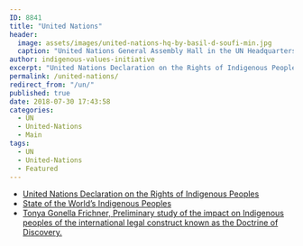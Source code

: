 ```yaml
---
ID: 8841
title: "United Nations"
header:
  image: assets/images/united-nations-hq-by-basil-d-soufi-min.jpg
  caption: "United Nations General Assembly Hall in the UN Headquarters, New York. Photo credit, Basil D Soufi."
author: indigenous-values-initiative
excerpt: "United Nations Declaration on the Rights of Indigenous Peoples and State of the World’s Indigenous Peoples."
permalink: /united-nations/
redirect_from: "/un/"
published: true
date: 2018-07-30 17:43:58
categories:
  - UN
  - United-Nations
  - Main
tags:
  - UN
  - United-Nations
  - Featured
---
```



* [United Nations Declaration on the Rights of Indigenous Peoples](/united-nations-declaration-on-the-rights-of-indigenous-peoples/)
* [State of the World’s Indigenous Peoples](/sowip/)
* [Tonya Gonella Frichner, Preliminary study of the impact on Indigenous peoples of the international legal construct known as the Doctrine of Discovery.  ](/resources/law/preliminary-study-impact-doctrine-discovery-UN/)
